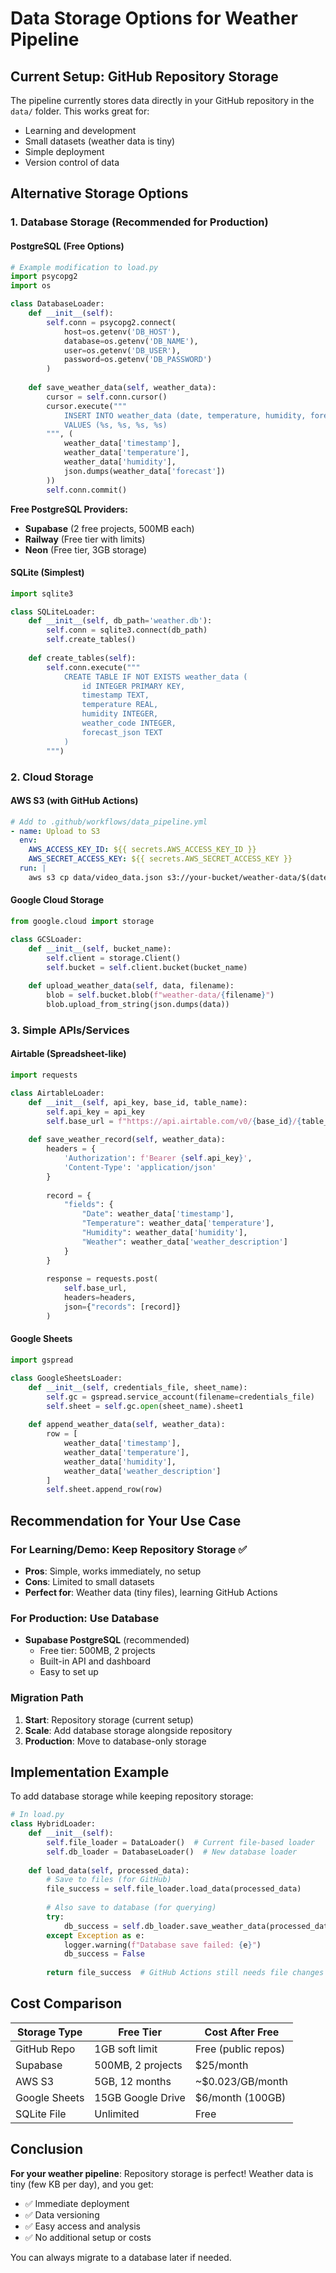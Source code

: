 # Data Storage Options for Weather Pipeline

## Current Setup: GitHub Repository Storage

The pipeline currently stores data directly in your GitHub repository in the `data/` folder. This works great for:
- Learning and development
- Small datasets (weather data is tiny)
- Simple deployment
- Version control of data

## Alternative Storage Options

### 1. Database Storage (Recommended for Production)

#### PostgreSQL (Free Options)
```python
# Example modification to load.py
import psycopg2
import os

class DatabaseLoader:
    def __init__(self):
        self.conn = psycopg2.connect(
            host=os.getenv('DB_HOST'),
            database=os.getenv('DB_NAME'),
            user=os.getenv('DB_USER'),
            password=os.getenv('DB_PASSWORD')
        )
    
    def save_weather_data(self, weather_data):
        cursor = self.conn.cursor()
        cursor.execute("""
            INSERT INTO weather_data (date, temperature, humidity, forecast)
            VALUES (%s, %s, %s, %s)
        """, (
            weather_data['timestamp'],
            weather_data['temperature'],
            weather_data['humidity'],
            json.dumps(weather_data['forecast'])
        ))
        self.conn.commit()
```

**Free PostgreSQL Providers:**
- **Supabase** (2 free projects, 500MB each)
- **Railway** (Free tier with limits)
- **Neon** (Free tier, 3GB storage)

#### SQLite (Simplest)
```python
import sqlite3

class SQLiteLoader:
    def __init__(self, db_path='weather.db'):
        self.conn = sqlite3.connect(db_path)
        self.create_tables()
    
    def create_tables(self):
        self.conn.execute("""
            CREATE TABLE IF NOT EXISTS weather_data (
                id INTEGER PRIMARY KEY,
                timestamp TEXT,
                temperature REAL,
                humidity INTEGER,
                weather_code INTEGER,
                forecast_json TEXT
            )
        """)
```

### 2. Cloud Storage

#### AWS S3 (with GitHub Actions)
```yaml
# Add to .github/workflows/data_pipeline.yml
- name: Upload to S3
  env:
    AWS_ACCESS_KEY_ID: ${{ secrets.AWS_ACCESS_KEY_ID }}
    AWS_SECRET_ACCESS_KEY: ${{ secrets.AWS_SECRET_ACCESS_KEY }}
  run: |
    aws s3 cp data/video_data.json s3://your-bucket/weather-data/$(date +%Y%m%d).json
```

#### Google Cloud Storage
```python
from google.cloud import storage

class GCSLoader:
    def __init__(self, bucket_name):
        self.client = storage.Client()
        self.bucket = self.client.bucket(bucket_name)
    
    def upload_weather_data(self, data, filename):
        blob = self.bucket.blob(f"weather-data/{filename}")
        blob.upload_from_string(json.dumps(data))
```

### 3. Simple APIs/Services

#### Airtable (Spreadsheet-like)
```python
import requests

class AirtableLoader:
    def __init__(self, api_key, base_id, table_name):
        self.api_key = api_key
        self.base_url = f"https://api.airtable.com/v0/{base_id}/{table_name}"
    
    def save_weather_record(self, weather_data):
        headers = {
            'Authorization': f'Bearer {self.api_key}',
            'Content-Type': 'application/json'
        }
        
        record = {
            "fields": {
                "Date": weather_data['timestamp'],
                "Temperature": weather_data['temperature'],
                "Humidity": weather_data['humidity'],
                "Weather": weather_data['weather_description']
            }
        }
        
        response = requests.post(
            self.base_url,
            headers=headers,
            json={"records": [record]}
        )
```

#### Google Sheets
```python
import gspread

class GoogleSheetsLoader:
    def __init__(self, credentials_file, sheet_name):
        self.gc = gspread.service_account(filename=credentials_file)
        self.sheet = self.gc.open(sheet_name).sheet1
    
    def append_weather_data(self, weather_data):
        row = [
            weather_data['timestamp'],
            weather_data['temperature'],
            weather_data['humidity'],
            weather_data['weather_description']
        ]
        self.sheet.append_row(row)
```

## Recommendation for Your Use Case

### For Learning/Demo: Keep Repository Storage ✅
- **Pros**: Simple, works immediately, no setup
- **Cons**: Limited to small datasets
- **Perfect for**: Weather data (tiny files), learning GitHub Actions

### For Production: Use Database
- **Supabase PostgreSQL** (recommended)
  - Free tier: 500MB, 2 projects
  - Built-in API and dashboard
  - Easy to set up

### Migration Path

1. **Start**: Repository storage (current setup)
2. **Scale**: Add database storage alongside repository
3. **Production**: Move to database-only storage

## Implementation Example

To add database storage while keeping repository storage:

```python
# In load.py
class HybridLoader:
    def __init__(self):
        self.file_loader = DataLoader()  # Current file-based loader
        self.db_loader = DatabaseLoader()  # New database loader
    
    def load_data(self, processed_data):
        # Save to files (for GitHub)
        file_success = self.file_loader.load_data(processed_data)
        
        # Also save to database (for querying)
        try:
            db_success = self.db_loader.save_weather_data(processed_data[0])
        except Exception as e:
            logger.warning(f"Database save failed: {e}")
            db_success = False
        
        return file_success  # GitHub Actions still needs file changes
```

## Cost Comparison

| Storage Type | Free Tier | Cost After Free |
|--------------|-----------|-----------------|
| GitHub Repo | 1GB soft limit | Free (public repos) |
| Supabase | 500MB, 2 projects | $25/month |
| AWS S3 | 5GB, 12 months | ~$0.023/GB/month |
| Google Sheets | 15GB Google Drive | $6/month (100GB) |
| SQLite File | Unlimited | Free |

## Conclusion

**For your weather pipeline**: Repository storage is perfect! Weather data is tiny (few KB per day), and you get:
- ✅ Immediate deployment
- ✅ Data versioning
- ✅ Easy access and analysis
- ✅ No additional setup or costs

You can always migrate to a database later if needed.
